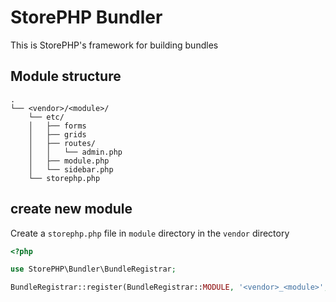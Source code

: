 # StorePHP Bundler

This is StorePHP's framework for building bundles

## Module structure

```text
.
└── <vendor>/<module>/
    └── etc/
    │   ├── forms
    │   ├── grids
    │   ├── routes/
    │   │   └── admin.php
    │   ├── module.php
    │   └── sidebar.php
    └── storephp.php
```

## create new module

Create a `storephp.php` file in `module` directory in the `vendor` directory

```php title=storephp.php
<?php

use StorePHP\Bundler\BundleRegistrar;

BundleRegistrar::register(BundleRegistrar::MODULE, '<vendor>_<module>', __DIR__);
```
